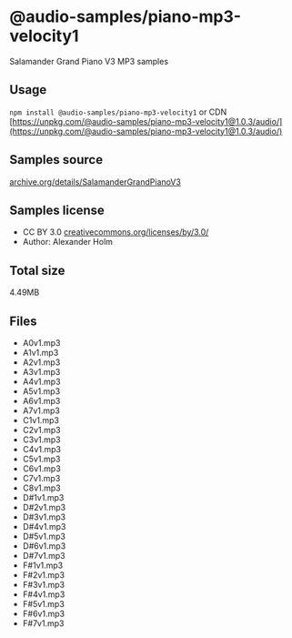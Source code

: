 # @audio-samples/piano-mp3-velocity1

Salamander Grand Piano V3 MP3 samples

## Usage

`npm install @audio-samples/piano-mp3-velocity1` or CDN [https://unpkg.com/@audio-samples/piano-mp3-velocity1@1.0.3/audio/](https://unpkg.com/@audio-samples/piano-mp3-velocity1@1.0.3/audio/)

## Samples source

[archive.org/details/SalamanderGrandPianoV3](https://archive.org/details/SalamanderGrandPianoV3)

## Samples license

- CC BY 3.0 [creativecommons.org/licenses/by/3.0/](http://creativecommons.org/licenses/by/3.0/)
- Author: Alexander Holm 

## Total size

4.49MB

## Files

- A0v1.mp3
- A1v1.mp3
- A2v1.mp3
- A3v1.mp3
- A4v1.mp3
- A5v1.mp3
- A6v1.mp3
- A7v1.mp3
- C1v1.mp3
- C2v1.mp3
- C3v1.mp3
- C4v1.mp3
- C5v1.mp3
- C6v1.mp3
- C7v1.mp3
- C8v1.mp3
- D#1v1.mp3
- D#2v1.mp3
- D#3v1.mp3
- D#4v1.mp3
- D#5v1.mp3
- D#6v1.mp3
- D#7v1.mp3
- F#1v1.mp3
- F#2v1.mp3
- F#3v1.mp3
- F#4v1.mp3
- F#5v1.mp3
- F#6v1.mp3
- F#7v1.mp3
